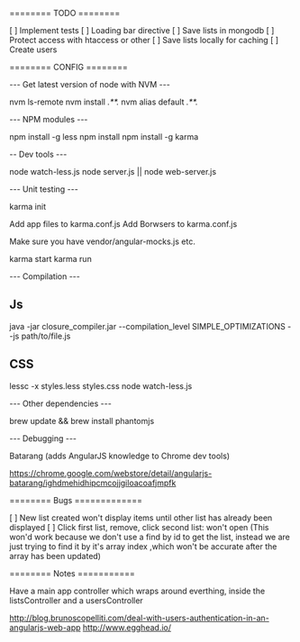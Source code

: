 
======== TODO ========

[ ] Implement tests
[ ] Loading bar directive
[ ] Save lists in mongodb
[ ] Protect access with htaccess or other
[ ] Save lists locally for caching
[ ] Create users

======== CONFIG ========

--- Get latest version of node with NVM ---

nvm ls-remote
nvm install *.**.*
nvm alias default *.**.*

--- NPM modules ---

npm install -g less
npm install
npm install -g karma

-- Dev tools ---

node watch-less.js
node server.js || node web-server.js

--- Unit testing ---

karma init

Add app files to karma.conf.js
Add Borwsers to karma.conf.js

Make sure you have vendor/angular-mocks.js etc.

karma start
karma run

--- Compilation ---

## Js

java -jar closure_compiler.jar --compilation_level SIMPLE_OPTIMIZATIONS --js path/to/file.js

## CSS

lessc -x styles.less styles.css
node watch-less.js

--- Other dependencies ---

brew update && brew install phantomjs

--- Debugging ---

Batarang (adds AngularJS knowledge to Chrome dev tools)

https://chrome.google.com/webstore/detail/angularjs-batarang/ighdmehidhipcmcojjgiloacoafjmpfk

======== Bugs =============

[ ] New list created won't display items until other list has already
    been displayed
[ ] Click first list, remove, click second list: won't open
    (This won'd work because we don't use a find by id to get the list,
    instead we are just trying to find it by it's array index ,which
    won't be accurate after the array has been updated)

======== Notes ===========

Have a main app controller which wraps around everthing, inside the listsController
and a usersController

http://blog.brunoscopelliti.com/deal-with-users-authentication-in-an-angularjs-web-app
http://www.egghead.io/
